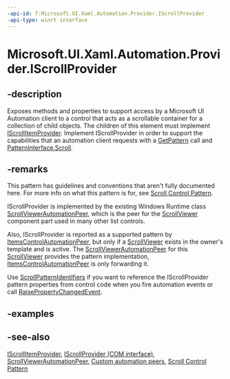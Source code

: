 ```yaml
---
-api-id: T:Microsoft.UI.Xaml.Automation.Provider.IScrollProvider
-api-type: winrt interface
---
```


<!-- Interface syntax.
public interface IScrollProvider : 
-->

# Microsoft.UI.Xaml.Automation.Provider.IScrollProvider

## -description
Exposes methods and properties to support access by a Microsoft UI Automation client to a control that acts as a scrollable container for a collection of child objects. The children of this element must implement [IScrollItemProvider](iscrollitemprovider.md). Implement IScrollProvider in order to support the capabilities that an automation client requests with a [GetPattern](/uwp/api/windows.ui.xaml.automation.peers.automationpeer.getpattern(windows.ui.xaml.automation.peers.patterninterface)) call and [PatternInterface.Scroll](../microsoft.ui.xaml.automation.peers/patterninterface.md).

## -remarks
This pattern has guidelines and conventions that aren't fully documented here. For more info on what this pattern is for, see [Scroll Control Pattern](/windows/desktop/WinAuto/uiauto-implementingscroll).

IScrollProvider is implemented by the existing Windows Runtime class [ScrollViewerAutomationPeer](../microsoft.ui.xaml.automation.peers/scrollviewerautomationpeer.md), which is the peer for the [ScrollViewer](../microsoft.ui.xaml.controls/scrollviewer.md) component part used in many other list controls.

Also, IScrollProvider is reported as a supported pattern by [ItemsControlAutomationPeer](../microsoft.ui.xaml.automation.peers/itemscontrolautomationpeer.md), but only if a [ScrollViewer](../microsoft.ui.xaml.controls/scrollviewer.md) exists in the owner's template and is active. The [ScrollViewerAutomationPeer](../microsoft.ui.xaml.automation.peers/scrollviewerautomationpeer.md) for this [ScrollViewer](../microsoft.ui.xaml.controls/scrollviewer.md) provides the pattern implementation, [ItemsControlAutomationPeer](../microsoft.ui.xaml.automation.peers/itemscontrolautomationpeer.md) is only forwarding it.

Use [ScrollPatternIdentifiers](../microsoft.ui.xaml.automation/scrollpatternidentifiers.md) if you want to reference the IScrollProvider pattern properties from control code when you fire automation events or call [RaisePropertyChangedEvent](/uwp/api/windows.ui.xaml.automation.peers.automationpeer.raisepropertychangedevent(windows.ui.xaml.automation.automationproperty,system.object,system.object)).

## -examples

## -see-also
[IScrollItemProvider](iscrollitemprovider.md), [IScrollProvider (COM interface)](/windows/desktop/api/uiautomationcore/nn-uiautomationcore-iscrollprovider), [ScrollViewerAutomationPeer](../microsoft.ui.xaml.automation.peers/scrollviewerautomationpeer.md), [Custom automation peers](/windows/uwp/accessibility/custom-automation-peers), [Scroll Control Pattern](/windows/desktop/WinAuto/uiauto-implementingscroll)
